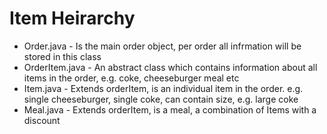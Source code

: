 # Item Heirarchy

 - Order.java - Is the main order object, per order all infrmation will be stored in this class
 - OrderItem.java - An abstract class which contains information about all items in the order, e.g. coke, cheeseburger meal etc
 - Item.java - Extends orderItem, is an individual item in the order. e.g. single cheeseburger, single coke, can contain size, e.g. large coke
 - Meal.java - Extends orderItem, is a meal, a combination of Items with a discount

